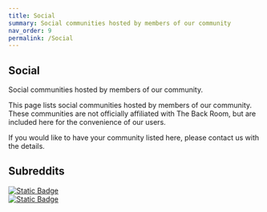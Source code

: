 ```yaml
---
title: Social
summary: Social communities hosted by members of our community
nav_order: 9
permalink: /Social
---
```



## Social

Social communities hosted by members of our community.

This page lists social communities hosted by members of our community. These communities are not officially affiliated with The Back Room, but are included here for the convenience of our users.

If you would like to have your community listed here, please contact us with the details.

## Subreddits

[![Static Badge](https://img.shields.io/badge/r%2FNSFW_Hentai_AI-darkorange?style=for-the-badge&logo=reddit&logoColor=white&logoSize=auto&label=reddit&labelColor=black&color=red)](https://www.reddit.com/r/NSFW_Hentai_AI)  
[![Static Badge](https://img.shields.io/badge/r%2FRanma%20Hentai-red?style=for-the-badge&logo=reddit&logoColor=white&logoSize=auto&label=reddit&labelColor=black&color=red)](https://www.reddit.com/r/Ranma_Hentai)
